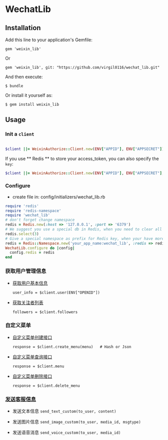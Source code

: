 # WechatLib

## Installation

Add this line to your application's Gemfile:

  `gem 'weixin_lib'`
  
  Or
  
  `gem 'weixin_lib', git: "https://github.com/virgil0116/wechat_lib.git"`

And then execute:

  `$ bundle`

Or install it yourself as:

  `$ gem install weixin_lib`

## Usage

### Init a `client`

```ruby

$client ||= WeixinAuthorize::Client.new(ENV["APPID"], ENV["APPSECRET"])

```

If you use ** Redis ** to store your access_token, you can also specify the `key`:

```ruby
$client ||= WeixinAuthorize::Client.new(ENV["APPID"], ENV["APPSECRET"], 'your_store_key')
```

### Configure

* create file in: config/initializers/wechat_lib.rb

```ruby
require 'redis'
require 'redis-namespace'
require 'wechat_lib'
# don't forget change namespace
redis = Redis.new(:host => '127.0.0.1', :port => '6379')
# We suggest you use a special db in Redis, when you need to clear all data, you can use flushdb command to clear them.
redis.select(3)
# Give a special namespace as prefix for Redis key, when your have more than one project used weixin_authorize, this config will make them work fine.
redis = Redis::Namespace.new('your_app_name:wechat_lib', :redis => redis)
WechatLib.configure do |config|
  config.redis = redis
end
```

### 获取用户管理信息

* [获取用户基本信息](https://mp.weixin.qq.com/wiki?t=resource/res_main&id=mp1421140839)

  `user_info = $client.user(ENV["OPENID"])`

* [获取关注者列表](https://mp.weixin.qq.com/wiki?t=resource/res_main&id=mp1421140840)

  `followers = $client.followers`

### 自定义菜单

* [自定义菜单创建接口](https://mp.weixin.qq.com/wiki?t=resource/res_main&id=mp1421141013)

  `response = $client.create_menu(menu)   # Hash or Json`

* [自定义菜单查询接口](https://mp.weixin.qq.com/wiki?t=resource/res_main&id=mp1421141014)

  `response = $client.menu`

* [自定义菜单删除接口](https://mp.weixin.qq.com/wiki?t=resource/res_main&id=mp1421141015)

  `response = $client.delete_menu`

### [发送客服信息](https://mp.weixin.qq.com/wiki?t=resource/res_main&id=mp1421140547)

* 发送文本信息
  `send_text_custom(to_user, content)`

* 发送图片信息
 `send_image_custom(to_user, media_id, msgtype)`

* 发送语音消息
  `send_voice_custom(to_user, media_id)`
  
  

  
  
  
  
  
  
  
  
  
  


